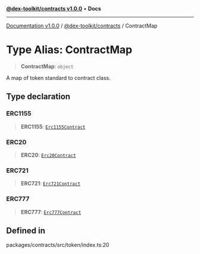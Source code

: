 [**@dex-toolkit/contracts v1.0.0**](../README.md) • **Docs**

***

[Documentation v1.0.0](../../../packages.md) / [@dex-toolkit/contracts](../README.md) / ContractMap

# Type Alias: ContractMap

> **ContractMap**: `object`

A map of token standard to contract class.

## Type declaration

### ERC1155

> **ERC1155**: [`Erc1155Contract`](../classes/Erc1155Contract.md)

### ERC20

> **ERC20**: [`Erc20Contract`](../classes/Erc20Contract.md)

### ERC721

> **ERC721**: [`Erc721Contract`](../classes/Erc721Contract.md)

### ERC777

> **ERC777**: [`Erc777Contract`](../classes/Erc777Contract.md)

## Defined in

packages/contracts/src/token/index.ts:20

